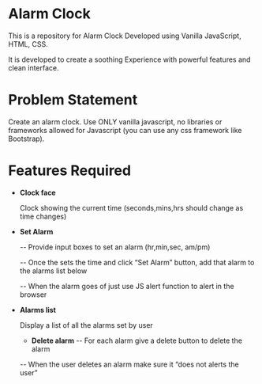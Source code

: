 # Alarm Clock 
This is a repository for Alarm Clock Developed using Vanilla JavaScript, HTML, CSS.

It is developed to create a soothing Experience with powerful features and clean interface.
# Problem Statement
Create an alarm clock. Use ONLY vanilla javascript, no libraries or frameworks allowed for Javascript (you can use any css framework like Bootstrap).

# Features Required
* **Clock face**
  
  Clock showing the current time (seconds,mins,hrs should change as time changes)

* **Set Alarm**

   --  Provide input boxes to set an alarm (hr,min,sec, am/pm)

   -- Once the sets the time and click “Set Alarm” button, add that alarm to the alarms list below

   -- When the alarm goes of just use JS alert function to alert in the browser

* **Alarms list**

  Display a list of all the alarms set by user

   * **Delete alarm**
   -- For each alarm give a delete button to delete the alarm

   -- When the user deletes an alarm make sure it “does not alerts the user”


